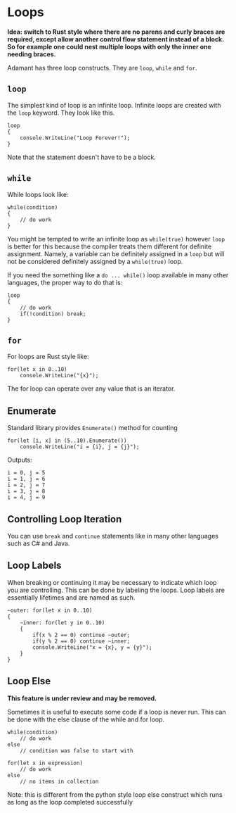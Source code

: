 # Loops

**Idea: switch to Rust style where there are no parens and curly braces are required, except allow another control flow statement instead of a block.  So for example one could nest multiple loops with only the inner one needing braces.**

Adamant has three loop constructs.  They are `loop`, `while` and `for`.

## `loop`

The simplest kind of loop is an infinite loop.  Infinite loops are created with the `loop` keyword.  They look like this.

	loop
	{
		console.WriteLine("Loop Forever!");
	}

Note that the statement doesn't have to be a block.

## `while`

While loops look like:

	while(condition)
	{
		// do work
	}

You might be tempted to write an infinite loop as `while(true)` however `loop` is better for this because the compiler treats them different for definite assignment.  Namely, a variable can be definitely assigned in a `loop` but will not be considered definitely assigned by a `while(true)` loop.

If you need the something like a `do ... while()` loop available in many other languages, the proper way to do that is:

	loop
	{
		// do work
		if(!condition) break;
	}

## `for`

For loops are Rust style like:

	for(let x in 0..10)
		console.WriteLine("{x}");

The for loop can operate over any value that is an iterator.

## Enumerate

Standard library provides `Enumerate()` method for counting

	for(let [i, x] in (5..10).Enumerate())
		console.WriteLine("i = {i}, j = {j}");

Outputs:

	i = 0, j = 5
	i = 1, j = 6
	i = 2, j = 7
	i = 3, j = 8
	i = 4, j = 9

## Controlling Loop Iteration

You can use `break` and `continue` statements like in many other languages such as C# and Java.

## Loop Labels

When breaking or continuing it may be necessary to indicate which loop you are controlling.  This can be done by labeling the loops.  Loop labels are essentially lifetimes and are named as such.

	~outer: for(let x in 0..10)
	{
		~inner: for(let y in 0..10)
		{
			if(x % 2 == 0) continue ~outer;
			if(y % 2 == 0) continue ~inner;
			console.WriteLine("x = {x}, y = {y}");
		}
	}

## Loop Else

**This feature is under review and may be removed.**

Sometimes it is useful to execute some code if a loop is never run.  This can be done with the else clause of the while and for loop.

	while(condition)
		// do work
	else
		// condition was false to start with

	for(let x in expression)
		// do work
	else
		// no items in collection

Note: this is different from the python style loop else construct which runs as long as the loop completed successfully